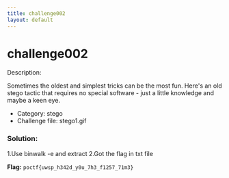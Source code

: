```yaml
---
title: challenge002
layout: default
---
```


# challenge002

Description:

Sometimes the oldest and simplest tricks can be the most fun. Here's an old stego tactic that requires no special software - just a little knowledge and maybe a keen eye.


- Category: stego
- Challenge file: stego1.gif

### Solution:

1.Use binwalk -e and extract 
2.Got the flag in txt file

**Flag:** `poctf{uwsp_h342d_y0u_7h3_f1257_71m3}`

